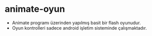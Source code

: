 # animate-oyun
- Animate programı üzerinden yapılmış basit bir flash oyunudur.
- Oyun kontrolleri sadece android işletim sisteminde çalışmaktadır.
